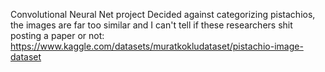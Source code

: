 Convolutional Neural Net project
Decided against categorizing pistachios, the images are far too similar and I can't tell if these researchers shit posting a paper or not: https://www.kaggle.com/datasets/muratkokludataset/pistachio-image-dataset
